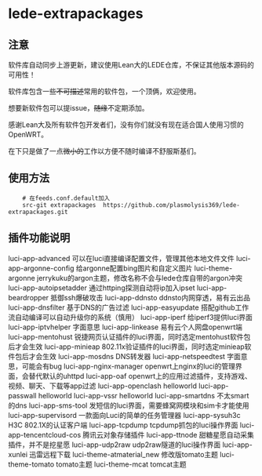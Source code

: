 # lede-extrapackages

## 注意

软件库自动同步上游更新，建议使用Lean大的LEDE仓库，不保证其他版本源码的可用性！

软件库包含一些<s>不可描述</s>常用的软件包，一个顶俩，欢迎使用。

想要新软件包可以提issue，<s>随缘</s>不定期添加。

感谢Lean大及所有软件包开发者们，没有你们就没有现在适合国人使用习惯的OpenWRT。

在下只是做了一点<s>微小的</s>工作以方便不随时编译不舒服斯基们。

## 使用方法

```Brach
    # 在feeds.conf.default加入
    src-git extrapackages  https://github.com/plasmolysis369/lede-extrapackages.git
``` 
 
 ## 插件功能说明

luci-app-advanced               可以在luci直接编译配置文件，管理其他本地文件文件
luci-app-argonne-config         给argonne配置bing图片和自定义图片
luci-theme-argonne              jerrykuku的argon主题，修改名称不会与lede仓库自带的argon冲突
luci-app-autoipsetadder         通过httping探测自动将ip加入ipset
luci-app-beardropper            抵御ssh爆破攻击
luci-app-ddnsto                 ddnsto内网穿透，易有云出品
luci-app-dnsfilter              基于DNS的广告过滤
luci-app-easyupdate             搭配github工作流自动编译可以自动升级你的系统（慎用）
luci-app-iperf                  给iperf3提供luci界面
luci-app-iptvhelper             字面意思
luci-app-linkease               易有云个人网盘openwrt端
luci-app-mentohust              锐捷网页认证插件的luci界面，同时选定mentohust软件包后才会生效
luci-app-minieap                802.11x验证插件的luci界面，同时选定minieap软件包后才会生效
luci-app-mosdns                 DNS转发器
luci-app-netspeedtest           字面意思，可能会有bug
luci-app-nginx-manager          openwrt上nginx的luci的管理界面，会替代默认的uhttpd
luci-app-oaf                    openwrt上的应用过滤插件，支持游戏、视频、聊天、下载等app过滤
luci-app-openclash              helloworld
luci-app-passwall               helloworld
luci-app-vssr                   helloworld
luci-app-smartdns               不太smart的dns
luci-app-sms-tool               发短信的luci界面，需要蜂窝网模块和sim卡才能使用
luci-app-supervisord            一款面向Luci的简单的任务管理器
luci-app-sysuh3c                H3C 802.1X的认证客户端
luci-app-tcpdump                tcpdump抓包的luci操作界面
luci-app-tencentcloud-cos       腾讯云对象存储插件
luci-app-ttnode                 甜糖星愿自动采集插件，并不是挖星愿
luci-app-udp2raw                udp2raw隧道的luci操作界面
luci-app-xunlei                 迅雷远程下载
luci-theme-atmaterial_new       修改版tomato主题
luci-theme-tomato               tomato主题
luci-theme-mcat                 tomcat主题
